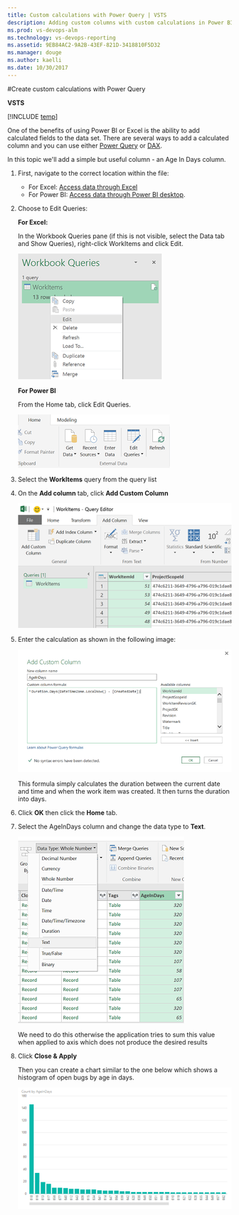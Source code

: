 ```yaml
---
title: Custom calculations with Power Query | VSTS  
description: Adding custom columns with custom calculations in Power BI Desktop and Excel using Power Query  
ms.prod: vs-devops-alm
ms.technology: vs-devops-reporting
ms.assetid: 9EB84AC2-9A2B-43EF-821D-3418810F5D32
ms.manager: douge
ms.author: kaelli
ms.date: 10/30/2017
---
```


#Create custom calculations with Power Query

**VSTS**  

[!INCLUDE [temp](../_shared/analytics-preview.md)]


One of the benefits of using Power BI or Excel is the ability to add calculated fields to the
data set. There are several ways to add a calculated column and you can use either [Power Query](https://msdn.microsoft.com/en-us/library/mt211003.aspx) or 
[DAX](https://support.office.com/article/Data-Analysis-Expressions-DAX-in-Power-Pivot-BAB3FBE3-2385-485A-980B-5F64D3B0F730).  

In this topic we'll add a simple but useful column - an Age In Days column.  

1. First, navigate to the correct location within the file:  
	- For Excel: [Access data through Excel](access-analytics-excel.md)   
	- For Power BI: [Access data through Power BI desktop](access-analytics-power-bi.md).  

2. Choose to Edit Queries:  

	**For Excel:**  

	In the Workbook Queries pane (if this is not visible, select the Data tab and Show Queries), right-click WorkItems and click Edit.  

	![Edit Queries](_img/custom-queries-1.png)  

	**For Power BI** 

	From the Home tab, click Edit Queries.  

	![Edit Queries](_img/custom-queries-2.png)  

3. Select the **WorkItems** query from the query list  

4. On the **Add column** tab, click **Add Custom Column**  

    ![Add Custom Column](_img/custom-queries-3.png)  

5. Enter the calculation as shown in the following image:  

    ![Custom calculation](_img/custom-queries-4.png)  

    This formula simply calculates the duration between the current date and time and when the work item was created. It then turns the duration into days.  

6. Click **OK** then click the **Home** tab.  

7. Select the AgeInDays column and change the data type to **Text**.  

    ![Change the column type to Text](_img/custom-queries-5.png)  

    We need to do this otherwise the application tries to sum this value when applied to axis which does not produce the desired results  

6. Click **Close & Apply**

	Then you can create a chart similar to the one below which shows a histogram of open bugs by age in days.

	![Figure 9  ](_img/pbi9.png)  

